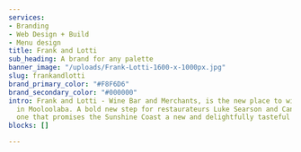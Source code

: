 ```yaml
---
services:
- Branding
- Web Design + Build
- Menu design
title: Frank and Lotti
sub_heading: A brand for any palette
banner_image: "/uploads/Frank-Lotti-1600-x-1000px.jpg"
slug: frankandlotti
brand_primary_color: "#F8F6D6"
brand_secondary_color: "#000000"
intro: Frank and Lotti - Wine Bar and Merchants, is the new place to wine and dine
  in Mooloolaba. A bold new step for restaurateurs Luke Searson and Candice Ford and
  one that promises the Sunshine Coast a new and delightfully tasteful experience.
blocks: []

---
```

